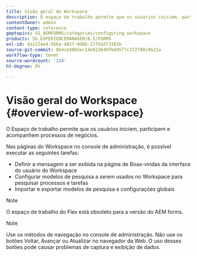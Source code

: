 ```yaml
---
title: Visão geral do Workspace
description: O espaço de trabalho permite que os usuários iniciem, participem e acompanhem processos de negócios. Saiba mais sobre o espaço de trabalho.
contentOwner: admin
content-type: reference
geptopics: SG_AEMFORMS/categories/configuring_workspace
products: SG_EXPERIENCEMANAGER/6.5/FORMS
exl-id: da1224e4-566a-402f-9d8b-27fda5f3101b
source-git-commit: 8b4cb4065ec14e813b49fb0d577c372790c9b21a
workflow-type: tm+mt
source-wordcount: '124'
ht-degree: 0%

---
```


# Visão geral do Workspace {#overview-of-workspace}

O Espaço de trabalho permite que os usuários iniciem, participem e acompanhem processos de negócios.

Nas páginas do Workspace no console de administração, é possível executar as seguintes tarefas:

* Definir a mensagem a ser exibida na página de Boas-vindas da interface do usuário do Workspace
* Configurar modelos de pesquisa a serem usados no Workspace para pesquisar processos e tarefas
* Importar e exportar modelos de pesquisa e configurações globais

>[!NOTE]
>
>O espaço de trabalho do Flex está obsoleto para a versão do AEM forms.

>[!NOTE]
>
>Use os métodos de navegação no console de administração. Não use os botões Voltar, Avançar ou Atualizar no navegador da Web. O uso desses botões pode causar problemas de captura e exibição de dados.
